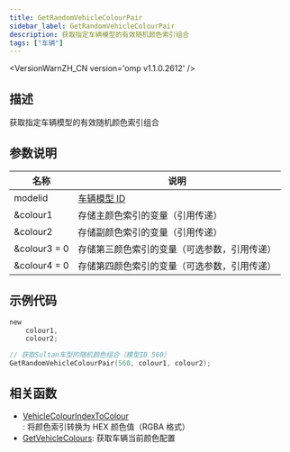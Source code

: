 ```yaml
---
title: GetRandomVehicleColourPair
sidebar_label: GetRandomVehicleColourPair
description: 获取指定车辆模型的有效随机颜色索引组合
tags: ["车辆"]
---
```


<VersionWarnZH_CN version='omp v1.1.0.2612' />

## 描述

获取指定车辆模型的有效随机颜色索引组合

## 参数说明

| 名称         | 说明                                         |
| ------------ | -------------------------------------------- |
| modelid      | [车辆模型 ID](../resources/vehicleid)        |
| &colour1     | 存储主颜色索引的变量（引用传递）             |
| &colour2     | 存储副颜色索引的变量（引用传递）             |
| &colour3 = 0 | 存储第三颜色索引的变量（可选参数，引用传递） |
| &colour4 = 0 | 存储第四颜色索引的变量（可选参数，引用传递） |

## 示例代码

```c
new
	colour1,
	colour2;

// 获取Sultan车型的随机颜色组合（模型ID 560）
GetRandomVehicleColourPair(560, colour1, colour2);
```

## 相关函数

- [VehicleColourIndexToColour](VehicleColourIndexToColour): 将颜色索引转换为 HEX 颜色值（RGBA 格式）
- [GetVehicleColours](GetVehicleColours): 获取车辆当前颜色配置
